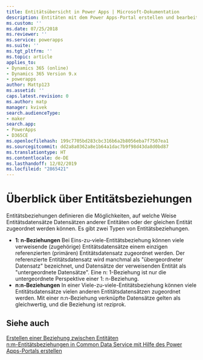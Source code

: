 ```yaml
---
title: Entitätsübersicht in Power Apps | Microsoft-Dokumentation
description: Entitäten mit dem Power Apps-Portal erstellen und bearbeiten
ms.custom: ''
ms.date: 07/25/2018
ms.reviewer: ''
ms.service: powerapps
ms.suite: ''
ms.tgt_pltfrm: ''
ms.topic: article
applies_to:
- Dynamics 365 (online)
- Dynamics 365 Version 9.x
- powerapps
author: Mattp123
ms.assetid: ''
caps.latest.revision: 0
ms.author: matp
manager: kvivek
search.audienceType:
- maker
search.app:
- PowerApps
- D365CE
ms.openlocfilehash: 199c7705bd283cbc316b6a2b8056eba7f7507ea1
ms.sourcegitcommit: dd2a8a0362a8e1b64a1dac7b9f98d43da8d0bd87
ms.translationtype: HT
ms.contentlocale: de-DE
ms.lasthandoff: 12/02/2019
ms.locfileid: "2865421"
---
```

# <a name="entity-relationships-overview"></a>Überblick über Entitätsbeziehungen

Entitätsbeziehungen definieren die Möglichkeiten, auf welche Weise Entitätsdatensätze Datensätzen anderer Entitäten oder der gleichen Entität zugeordnet werden können. Es gibt zwei Typen von Entitätsbeziehungen.
- **1: n-Beziehungen** Bei Eins-zu-viele-Entitätsbeziehung können viele verweisende (zugehörige) Entitätsdatensätze einem einzigen referenzierten (primären) Entitätsdatensatz zugeordnet werden. Der referenzierte Entitätsdatensatz wird manchmal als "übergeordneter Datensatz" bezeichnet, und Datensätze der verweisenden Entität als "untergeordnete Datensätze".  Eine n: 1-Beziehung ist nur die untergeordnete Perspektive einer 1: n-Beziehung.
- **n:n-Beziehungen** In einer Viele-zu-viele-Entitätsbeziehung können viele Entitätsdatensätze vielen anderen Entitätsdatensätzen zugeordnet werden. Mit einer n:n-Beziehung verknüpfte Datensätze gelten als gleichwertig, und die Beziehung ist reziprok. 

## <a name="see-also"></a>Siehe auch
[Erstellen einer Beziehung zwischen Entitäten](data-platform-entity-lookup.md) <br/>
[n:m-Entitätsbeziehungen in Common Data Service mit Hilfe des Power Apps-Portals erstellen](create-edit-nn-relationships-portal.md)
